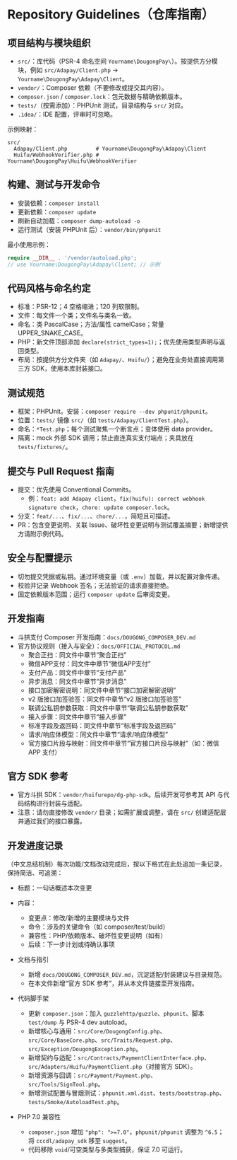 # Repository Guidelines（仓库指南）

## 项目结构与模块组织
- `src/`：库代码（PSR-4 命名空间 `Yourname\DougongPay\`）。按提供方分模块，例如 `src/Adapay/Client.php` → `Yourname\DougongPay\Adapay\Client`。
- `vendor/`：Composer 依赖（不要修改或提交其内容）。
- `composer.json` / `composer.lock`：包元数据与精确依赖版本。
- `tests/`（按需添加）：PHPUnit 测试，目录结构与 `src/` 对应。
- `.idea/`：IDE 配置，评审时可忽略。

示例映射：
```
src/
  Adapay/Client.php         # Yourname\DougongPay\Adapay\Client
  Huifu/WebhookVerifier.php # Yourname\DougongPay\Huifu\WebhookVerifier
```

## 构建、测试与开发命令
- 安装依赖：`composer install`
- 更新依赖：`composer update`
- 刷新自动加载：`composer dump-autoload -o`
- 运行测试（安装 PHPUnit 后）：`vendor/bin/phpunit`

最小使用示例：
```php
require __DIR__ . '/vendor/autoload.php';
// use Yourname\DougongPay\Adapay\Client; // 示例
```

## 代码风格与命名约定
- 标准：PSR-12；4 空格缩进；120 列软限制。
- 文件：每文件一个类；文件名与类名一致。
- 命名：类 PascalCase；方法/属性 camelCase；常量 UPPER_SNAKE_CASE。
- PHP：新文件顶部添加 `declare(strict_types=1);`；优先使用类型声明与返回类型。
- 布局：按提供方分文件夹（如 `Adapay/`、`Huifu/`）；避免在业务处直接调用第三方 SDK，使用本库封装接口。

## 测试规范
- 框架：PHPUnit。安装：`composer require --dev phpunit/phpunit`。
- 位置：`tests/` 镜像 `src/`（如 `tests/Adapay/ClientTest.php`）。
- 命名：`*Test.php`；每个测试聚焦一个断言点；变体使用 data provider。
- 隔离：mock 外部 SDK 调用；禁止直连真实支付端点；夹具放在 `tests/fixtures/`。

## 提交与 Pull Request 指南
- 提交：优先使用 Conventional Commits。
  - 例：`feat: add Adapay client`，`fix(huifu): correct webhook signature check`，`chore: update composer.lock`。
- 分支：`feat/...`、`fix/...`、`chore/...`，简短且可描述。
- PR：包含变更说明、关联 Issue、破坏性变更说明与测试覆盖摘要；新增提供方请附示例代码。

## 安全与配置提示
- 切勿提交凭据或私钥。通过环境变量（或 `.env`）加载，并以配置对象传递。
- 校验并记录 Webhook 签名；无法验证的请求直接拒绝。
- 固定依赖版本范围；运行 `composer update` 后审阅变更。

## 开发指南
- 斗拱支付 Composer 开发指南：`docs/DOUGONG_COMPOSER_DEV.md`
- 官方协议规则（接入与安全）：`docs/OFFICIAL_PROTOCOL.md`
  - 聚合正扫：同文件中章节“聚合正扫”
  - 微信APP支付：同文件中章节“微信APP支付”
  - 支付产品：同文件中章节“支付产品”
  - 异步消息：同文件中章节“异步消息”
  - 接口加密解密说明：同文件中章节“接口加密解密说明”
  - v2 版接口加签验签：同文件中章节“v2 版接口加签验签”
  - 联调公私钥参数获取：同文件中章节“联调公私钥参数获取”
  - 接入步骤：同文件中章节“接入步骤”
  - 标准字段及返回码：同文件中章节“标准字段及返回码”
  - 请求/响应体模型：同文件中章节“请求/响应体模型”
  - 官方接口片段与映射：同文件中章节“官方接口片段与映射”（如：微信 APP 支付）

## 官方 SDK 参考
- 官方斗拱 SDK：`vendor/huifurepo/dg-php-sdk`。后续开发可参考其 API 与代码结构进行封装与适配。
- 注意：请勿直接修改 `vendor/` 目录；如需扩展或调整，请在 `src/` 创建适配层并通过我们的接口暴露。

## 开发进度记录
（中文总结机制）每次功能/文档改动完成后，按以下格式在此处追加一条记录，保持简洁、可追溯：
- 标题：一句话概述本次变更
- 内容：
  - 变更点：修改/新增的主要模块与文件
  - 命令：涉及的关键命令（如 composer/test/build）
  - 兼容性：PHP/依赖版本、破坏性变更说明（如有）
  - 后续：下一步计划或待确认事项

- 文档与指引
  - 新增 `docs/DOUGONG_COMPOSER_DEV.md`，沉淀适配/封装建议与目录规范。
  - 在本文件新增“官方 SDK 参考”，并从本文件链接至开发指南。
- 代码脚手架
  - 更新 `composer.json`：加入 `guzzlehttp/guzzle`、`phpunit`、脚本 `test/dump` 与 PSR-4 dev autoload。
  - 新增核心与通用：`src/Core/DougongConfig.php`、`src/Core/BaseCore.php`、`src/Traits/Request.php`、`src/Exception/DougongException.php`。
  - 新增契约与适配：`src/Contracts/PaymentClientInterface.php`、`src/Adapters/Huifu/PaymentClient.php`（对接官方 SDK）。
  - 新增资源与回调：`src/Payment/Payment.php`、`src/Tools/SignTool.php`。
  - 新增测试配置与冒烟测试：`phpunit.xml.dist`、`tests/bootstrap.php`、`tests/Smoke/AutoloadTest.php`。
- PHP 7.0 兼容性
  - `composer.json` 增加 `"php": ">=7.0"`，`phpunit/phpunit` 调整为 `^6.5`；将 `cccdl/adapay_sdk` 移至 `suggest`。
  - 代码移除 `void`/可空类型与多类型捕获，保证 7.0 可运行。
